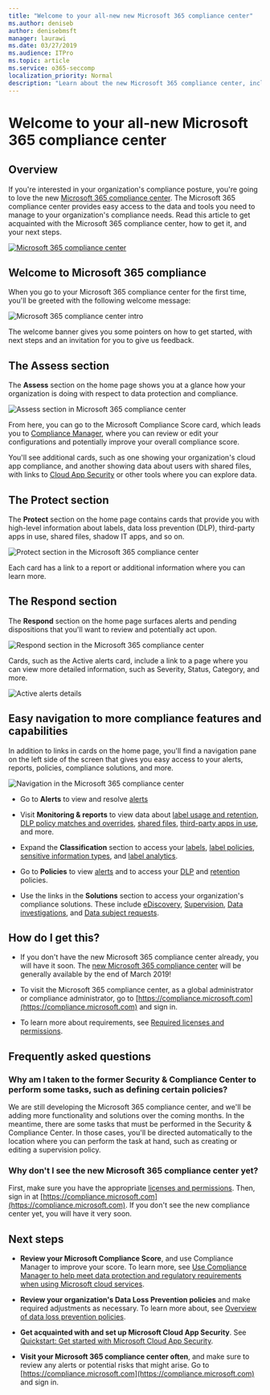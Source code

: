 ```yaml
---
title: "Welcome to your all-new new Microsoft 365 compliance center"
ms.author: deniseb
author: denisebmsft
manager: laurawi
ms.date: 03/27/2019
ms.audience: ITPro
ms.topic: article
ms.service: o365-seccomp
localization_priority: Normal
description: "Learn about the new Microsoft 365 compliance center, including what it contains, how to get it, and your next steps."
---
```


# Welcome to your all-new Microsoft 365 compliance center

## Overview

If you're interested in your organization's compliance posture, you're going to love the new [Microsoft 365 compliance center](https://compliance.microsoft.com). The Microsoft 365 compliance center provides easy access to the data and tools you need to manage to your organization's compliance needs. Read this article to get acquainted with the Microsoft 365 compliance center, how to get it, and your next steps.

[![Microsoft 365 compliance center](media/m365-compliance-center.png)](https://compliance.microsoft.com)

## Welcome to Microsoft 365 compliance

When you go to your Microsoft 365 compliance center for the first time, you'll be greeted with the following welcome message:

![Microsoft 365 compliance center intro](media/m365-compliancecenter-welcomesteps.png)

The welcome banner gives you some pointers on how to get started, with next steps and an invitation for you to give us feedback.

## The Assess section

The **Assess** section on the home page shows you at a glance how your organization is doing with respect to data protection and compliance.

![Assess section in Microsoft 365 compliance center](media/m365-compliance-center-assess.png)

From here, you can go to the Microsoft Compliance Score card, which leads you to [Compliance Manager](meet-data-protection-and-regulatory-reqs-using-microsoft-cloud.md), where you can review or edit your configurations and potentially improve your overall compliance score.

You'll see additional cards, such as one showing your organization's cloud app compliance, and another showing data about users with shared files, with links to [Cloud App Security](https://docs.microsoft.com/cloud-app-security/) or other tools where you can explore data.

## The Protect section

The **Protect** section on the home page contains cards that provide you with high-level information about labels, data loss prevention (DLP), third-party apps in use, shared files, shadow IT apps, and so on. 

![Protect section in the Microsoft 365 compliance center](media/m365-compliance-center-protect.png)

Each card has a link to a report or additional information where you can learn more.

## The Respond section

The **Respond** section on the home page surfaces alerts and pending dispositions that you'll want to review and potentially act upon.

![Respond section in the Microsoft 365 compliance center](media/m365-compliance-center-respond.png)

Cards, such as the Active alerts card, include a link to a page where you can view more detailed information, such as Severity, Status, Category, and more.

![Active alerts details](media/m365-compliance-center-alerts-details.png) 

## Easy navigation to more compliance features and capabilities

In addition to links in cards on the home page, you'll find a navigation pane on the left side of the screen that gives you easy access to your alerts, reports, policies, compliance solutions, and more. 

![Navigation in the Microsoft 365 compliance center](media/m365-compliance-center-leftnav.png)

- Go to **Alerts** to view and resolve [alerts](alerts.md)

- Visit **Monitoring & reports** to view data about [label usage and retention](sensitivity-labels.md), [DLP policy matches and overrides](view-the-dlp-reports.md), [shared files](https://docs.microsoft.com/cloud-app-security/file-filters), [third-party apps in use](https://docs.microsoft.com/cloud-app-security/discovered-apps), and more. 

- Expand the **Classification** section to access your [labels](labels.md), [label policies](sensitivity-labels.md#what-label-policies-can-do), [sensitive information types](what-the-sensitive-information-types-look-for.md), and [label analytics](view-label-activity-for-documents.md).

- Go to **Policies** to view [alerts](alerts.md) and to access your [DLP](data-loss-prevention-policies.md) and [retention](retention-policies.md) policies. 

- Use the links in the **Solutions** section to access your organization's compliance solutions. These include [eDiscovery](ediscovery.md), [Supervision](supervision-policies.md), [Data investigations](compliance20/data-investigations-release-notes.md), and [Data subject requests](manage-gdpr-data-subject-requests-with-the-dsr-case-tool.md).

## How do I get this?

- If you don't have the new Microsoft 365 compliance center already, you will have it soon. The [new Microsoft 365 compliance center](microsoft-security-and-compliance.md#microsoft-365-compliance-center) will be generally available by the end of March 2019!

- To visit the Microsoft 365 compliance center, as a global administrator or compliance administrator, go to [https://compliance.microsoft.com](https://compliance.microsoft.com) and sign in. 

- To learn more about requirements, see [Required licenses and permissions](microsoft-security-and-compliance.md#required-licenses-and-permissions).

## Frequently asked questions

### Why am I taken to the former Security & Compliance Center to perform some tasks, such as defining certain policies?

We are still developing the Microsoft 365 compliance center, and we'll be adding more functionality and solutions over the coming months. In the meantime, there are some tasks that must be performed in the Security & Compliance Center. In those cases, you'll be directed automatically to the location where you can perform the task at hand, such as creating or editing a supervision policy.

### Why don't I see the new Microsoft 365 compliance center yet?

First, make sure you have the appropriate [licenses and permissions](microsoft-security-and-compliance.md#required-licenses-and-permissions). Then, sign in at [https://compliance.microsoft.com](https://compliance.microsoft.com). If you don't see the new compliance center yet, you will have it very soon.

## Next steps

- **Review your Microsoft Compliance Score**, and use Compliance Manager to improve your score. To learn more, see [Use Compliance Manager to help meet data protection and regulatory requirements when using Microsoft cloud services](meet-data-protection-and-regulatory-reqs-using-microsoft-cloud.md).

- **Review your organization's Data Loss Prevention policies** and make required adjustments as necessary. To learn more about, see [Overview of data loss prevention policies](data-loss-prevention-policies.md). 

- **Get acquainted with and set up Microsoft Cloud App Security**. See [Quickstart: Get started with Microsoft Cloud App Security](https://docs.microsoft.com/cloud-app-security/getting-started-with-cloud-app-security).  

- **Visit your Microsoft 365 compliance center often**, and make sure to review any alerts or potential risks that might arise. Go to [https://compliance.microsoft.com](https://compliance.microsoft.com) and sign in.